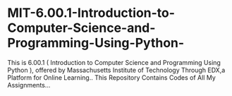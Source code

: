 # MIT-6.00.1-Introduction-to-Computer-Science-and-Programming-Using-Python-
This is 6.00.1 ( Introduction to Computer Science and Programming Using Python ), offered by Massachusetts Institute of Technology Through EDX,a  Platform for Online Learning.. This Repository Contains Codes of All My Assignments...

